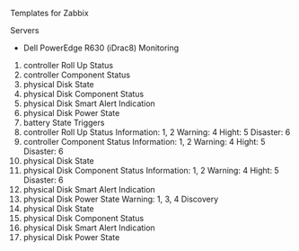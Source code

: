 Templates for Zabbix

Servers

- Dell PowerEdge R630 (iDrac8)
Monitoring
1) controller Roll Up Status
2) controller Component Status
3) physical Disk State
4) physical Disk Component Status
5) physical Disk Smart Alert Indication
6) physical Disk Power State
7) battery State
Triggers
1) controller Roll Up Status
	Information: 1, 2
	Warning: 4
	Hight: 5
	Disaster: 6
2) controller Component Status
	Information: 1, 2
	Warning: 4
	Hight: 5
	Disaster: 6
3) physical Disk State
4) physical Disk Component Status
	Information: 1, 2
	Warning: 4
	Hight: 5
	Disaster: 6
5) physical Disk Smart Alert Indication
6) physical Disk Power State
	Warning: 1, 3, 4
Discovery
1) physical Disk State
2) physical Disk Component Status
3) physical Disk Smart Alert Indication
4) physical Disk Power State
